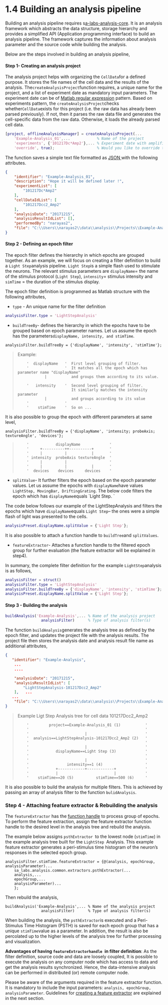 # 1.4 Building an analysis pipeline

Building an analysis pipeline requires s[a-labs-analysis-core](https://github.com/Schwartz-AlaLaurila-Labs/sa-labs-analysis-core). It is an analysis framework which abstracts the data structure, storage hierarchy and provides a simplified API \(Application programming interface\) to build an analysis pipeline. The framework captures the information about analysis parameter and the source code while building the analysis.

Below are the steps involved in building an analysis pipeline,

#### Step 1- Creating an analysis project

The analysis project helps with organizing the `CellData`for a defined purpose. It stores the file names of the cell data and the results of the analysis. The`createAnalysisProject`function requires, a unique name for the project,  and a list of experiment date as mandatory input parameters. The experiment date can be of [Matlab regular expression](https://in.mathworks.com/help/matlab/ref/regexp.html) pattern. Based on experiments pattern, the `createAnalysisProject`checks whether`CellData`exists for this project \(i.e. the raw data has already been parsed previously\). If not, then it parses the raw data file and generates the cell-specific data from the raw data. Otherwise, it loads the already parsed cell data.

```Matlab
[project, offlineAnalysisManager] = createAnalysisProject(...
    'Example-Analysis_01',...            % Name of the project
    'experiments', {'101217Dc*Amp2'},... % Experiment date with amplifier channel 
    'override', true);                   % Would you like to override the project
```

The function saves a simple text file formatted as [JSON ](https://www.json.org/)with the following attributes.

```json
{
    "identifier": "Example-Analysis_01",
    "description": "Hope it will be defined later !",
    "experimentList": [
        "101217Dc*Amp2"
    ],
    "cellDataIdList": [
        "101217Dcc2_Amp2"
    ],
    "analysisDate": "20171215",
    "analysisResultIdList": [],
    "performedBy": "narayas2",
    "file": "C:\\Users\\narayas2\\data\\analysis\\Projects\\Example-Analysis_01\\project.json"
}
```

#### Step 2 - Defining an epoch filter

The epoch filter defines the hierarchy in which epochs are grouped together. As an example, we will focus on creating a filter definition to build a `Light Step`analysis pipeline. `Light Step`is a simple flash used to stimulate the neurons. The relevant stimulus parameters are `displayName`= the name of the stimulus protocol \(`Light Step`\), `intensity`= stimulus intensity and `simTime` = the duration of the stimulus display.

The epoch filter definition is programmed as Matlab structure with the following attributes,

* `type` -  An unique name for the filter definition

```Matlab
analysisFilter.type = 'LightStepAnalysis'
```

* `buildTreeBy`- defines the hierarchy in which the epochs have to be grouped based on epoch parameter names. 
  Let us assume the epoch has the parameters`displayName, intensity, and stimTime`. 

```
analysisFilter.buildTreeBy = {'displayName', 'intensity', 'stimTime'};
```

> Example:
>
> ```
>     '  displayName   '  First level grouping of filter. 
>     '                '  It matches all the epoch which has parameter name "displayName" 
>             |           and groups them according to its value.
>     
>     '   intensity    '  Second level grouping of filter. 
>                         It similarly matches the intensity parameter
>             |           and groups according to its value
>     '                '
>     '    stimTime    '  So on ...
> ```

It is also possible to group the epoch with different parameters at same level,

```
analysisFilter.buildTreeBy = {'displayName', 'intensity; probeAxis; textureAngle', 'devices'};
```

> ```
>     '            displayName             '
>     '     +----------++----------+       '
>     '     |          |           |       '
>     ' intensity  probeAxis textureAngle  ' 
>     '     |          |                   '
>     '     |          |           |       '
>     '  devices    devices     devices    '
> ```

* `splitValue`-  It further filters the epoch based on the epoch parameter values. Let us assume the epochs with `displayName`have values `LightStep, MovingBar, DriftingGrating`. The below code filters the epoch which has `displayName`equals \`Light Step. 
  \`

The code below follows our example of the LightStepAnalysis and filters the epochs which have `displayName`equals `Light Step`– the ones were a simple flash of light was presented to the cells.

```Matlab
analysisPreset.displayName.splitValue = {'Light Step'};
```

It is also possible to attach a function handle to `buildTree`and `splitValues`.

* `featureExtractor`- Attaches a function handle to the filtered epoch group for further evaluation \(the feature extractor will be explained in step4\). 

In summary, the complete filter definition for the example `LightStep`analysis is as follows,

```Matlab
analysisFilter = struct()
analysisFilter.type = 'LightStepAnalysis'
analysisFilter.buildTreeBy = {'displayName', 'intensity', 'stimTime'};
analysisPreset.displayName.splitValue = {'Light Step'};
```

#### Step 3 - Building the analysis

```Matlab
buildAnalysis('Example-Analysis',... % Name of the analysis project
                analysisFilter)      % Type of analysis filter(s)
```

The function `buildAnalysis`generates the analysis tree as defined by the epoch filter, and updates the project file with the analysis results. The project file then stores the analysis date and analysis result file name as additional attributes,

```json
{
   "identifier": "Example-Analysis",
    ... 
    ....

    "analysisDate": "20171215",
    "analysisResultIdList": [
        "LightStepAnalysis-101217Dcc2_Amp2"
    ],   ... 
   ...
    "file": "C:\\Users\\narayas2\\data\\analysis\\Projects\\Example-Analysis_01\\project.json"
}
```

> Example Ligt Step Analysis tree for cell data 101217Dcc2\_Amp2
>
> ```
>     '         project==Example-Analysis_01 (1)           '
>     '                                                    '
>     '                         |                          '
>     '  analysis==LightStepAnalysis-101217Dcc2_Amp2 (2)   '
>     '                                                    '
>     '                         |                          '
>     '            displayName==Light Step (3)             '
>     '                                                    '
>     '                         |                          '
>     '                 intensity==1 (4)                   '
>     '            +------------+------------+             '
>     '            |                         |             '
>     '    stimTime==20 (5)          stimTime==500 (6)     '
> ```

It is also possible to build the analysis for multiple filters. This is achieved by passing an array of analysis filter to the function `bulidAnalysis`.

### Step 4 - Attaching feature extractor & Rebuilding the analysis

The `featureExtractor` has the [function handle](https://in.mathworks.com/help/matlab/matlab_prog/creating-a-function-handle.html) to process group of epochs. To perform the feature extraction, assign the feature extractor function handle to the desired level in the analysis tree and rebuild the analysis. The example below assigns `psthExtractor `to the lowest node \(`stimTime`\)  in the example analysis tree built for the `LightStep `Analysis. This example feature extractor generates a peri-stimulus time histogram of the neuron’s responses in the selected epoch group.

```
analysisFilter.stimTime.featureExtractor = {@(analysis, epochGroup, analysisParameter)...
    sa_labs.analysis.common.extractors.psthExtractor(...
    analysis,...
    epochGroup,...
    analysisParameter)...
    };
```

Then rebuild the analysis,

```
buildAnalysis('Example-Analysis',... % Name of the analysis project
                analysisFilter)      % Type of analysis filter(s)
```

When building the analysis, the `psthExtractor`is executed and a Peri-Stimulus Time Histogram \(PSTH\) is saved for each epoch group that has a unique `stimTime`value as a parameter. In addition, the result is also be percolated up to the higher levels of the analysis tree for further processing and visualization.

**Advantages of having `featureExtractorhandle `in filter definition**: As the filter definition, source code and data are loosely coupled, It is possible to execute the analysis on any computer node which has access to data and get the analysis results synchronized. Hence, the data-intensive analysis can be performed in distributed \(or\) remote computer node. 

Please be aware of the arguments required in the feature extractor function. It is mandatory to include the input parameters: `analysis, epochGroup, analysisParameter`. Guidelines for [creating a feature extractor](/building-analysis-pipeline/creating-feature-extractor.md) are explained in the next section.



